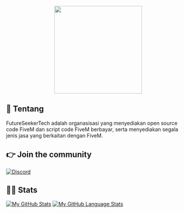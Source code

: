 <p align="center">
  <img width="240" height="240" src="https://cdn.discordapp.com/attachments/1078837522882367508/1114897951177855059/fstech_logo.png">
</p>

## 👋 Tentang
FutureSeekerTech adalah organasisasi yang menyediakan open source code FiveM dan script code FiveM berbayar, serta menyediakan segala jenis jasa yang berkaitan dengan FiveM.

## 👉 Join the community
[![Discord](https://img.shields.io/badge/Discord-%237289DA.svg?style=for-the-badge&logo=discord&logoColor=white)](https://discord.gg/TRwcswBhg3)

## 👨‍💻 Stats
[![My GitHub Stats](https://github-readme-stats.vercel.app/api/?username=alfaritsii&count_private=true&theme=tokyonight&showicons=true)]()
[![My GitHub Language Stats](https://github-readme-stats.vercel.app/api/top-langs/?username=alfaritsii&langs_count=5&theme=tokyonight)]()
